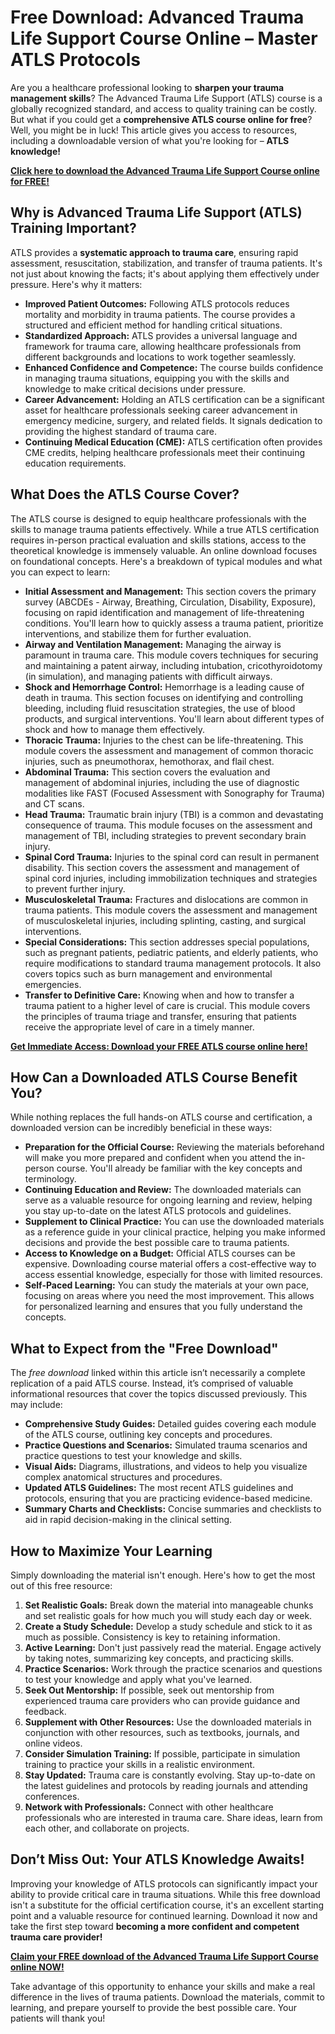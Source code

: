 # Free Download: Advanced Trauma Life Support Course Online – Master ATLS Protocols

Are you a healthcare professional looking to **sharpen your trauma management skills**? The Advanced Trauma Life Support (ATLS) course is a globally recognized standard, and access to quality training can be costly. But what if you could get a **comprehensive ATLS course online for free**? Well, you might be in luck! This article gives you access to resources, including a downloadable version of what you're looking for – **ATLS knowledge!**

[**Click here to download the Advanced Trauma Life Support Course online for FREE!**](https://udemywork.com/advanced-trauma-life-support-course-online)

## Why is Advanced Trauma Life Support (ATLS) Training Important?

ATLS provides a **systematic approach to trauma care**, ensuring rapid assessment, resuscitation, stabilization, and transfer of trauma patients. It's not just about knowing the facts; it's about applying them effectively under pressure. Here's why it matters:

*   **Improved Patient Outcomes:** Following ATLS protocols reduces mortality and morbidity in trauma patients. The course provides a structured and efficient method for handling critical situations.
*   **Standardized Approach:** ATLS provides a universal language and framework for trauma care, allowing healthcare professionals from different backgrounds and locations to work together seamlessly.
*   **Enhanced Confidence and Competence:** The course builds confidence in managing trauma situations, equipping you with the skills and knowledge to make critical decisions under pressure.
*   **Career Advancement:** Holding an ATLS certification can be a significant asset for healthcare professionals seeking career advancement in emergency medicine, surgery, and related fields. It signals dedication to providing the highest standard of trauma care.
*   **Continuing Medical Education (CME):** ATLS certification often provides CME credits, helping healthcare professionals meet their continuing education requirements.

## What Does the ATLS Course Cover?

The ATLS course is designed to equip healthcare professionals with the skills to manage trauma patients effectively. While a true ATLS certification requires in-person practical evaluation and skills stations, access to the theoretical knowledge is immensely valuable. An online download focuses on foundational concepts. Here's a breakdown of typical modules and what you can expect to learn:

*   **Initial Assessment and Management:** This section covers the primary survey (ABCDEs - Airway, Breathing, Circulation, Disability, Exposure), focusing on rapid identification and management of life-threatening conditions. You'll learn how to quickly assess a trauma patient, prioritize interventions, and stabilize them for further evaluation.
*   **Airway and Ventilation Management:** Managing the airway is paramount in trauma care. This module covers techniques for securing and maintaining a patent airway, including intubation, cricothyroidotomy (in simulation), and managing patients with difficult airways.
*   **Shock and Hemorrhage Control:** Hemorrhage is a leading cause of death in trauma. This section focuses on identifying and controlling bleeding, including fluid resuscitation strategies, the use of blood products, and surgical interventions. You'll learn about different types of shock and how to manage them effectively.
*   **Thoracic Trauma:** Injuries to the chest can be life-threatening. This module covers the assessment and management of common thoracic injuries, such as pneumothorax, hemothorax, and flail chest.
*   **Abdominal Trauma:** This section covers the evaluation and management of abdominal injuries, including the use of diagnostic modalities like FAST (Focused Assessment with Sonography for Trauma) and CT scans.
*   **Head Trauma:** Traumatic brain injury (TBI) is a common and devastating consequence of trauma. This module focuses on the assessment and management of TBI, including strategies to prevent secondary brain injury.
*   **Spinal Cord Trauma:** Injuries to the spinal cord can result in permanent disability. This section covers the assessment and management of spinal cord injuries, including immobilization techniques and strategies to prevent further injury.
*   **Musculoskeletal Trauma:** Fractures and dislocations are common in trauma patients. This module covers the assessment and management of musculoskeletal injuries, including splinting, casting, and surgical interventions.
*   **Special Considerations:** This section addresses special populations, such as pregnant patients, pediatric patients, and elderly patients, who require modifications to standard trauma management protocols. It also covers topics such as burn management and environmental emergencies.
*   **Transfer to Definitive Care:** Knowing when and how to transfer a trauma patient to a higher level of care is crucial. This module covers the principles of trauma triage and transfer, ensuring that patients receive the appropriate level of care in a timely manner.

[**Get Immediate Access: Download your FREE ATLS course online here!**](https://udemywork.com/advanced-trauma-life-support-course-online)

## How Can a Downloaded ATLS Course Benefit You?

While nothing replaces the full hands-on ATLS course and certification, a downloaded version can be incredibly beneficial in these ways:

*   **Preparation for the Official Course:** Reviewing the materials beforehand will make you more prepared and confident when you attend the in-person course. You'll already be familiar with the key concepts and terminology.
*   **Continuing Education and Review:** The downloaded materials can serve as a valuable resource for ongoing learning and review, helping you stay up-to-date on the latest ATLS protocols and guidelines.
*   **Supplement to Clinical Practice:** You can use the downloaded materials as a reference guide in your clinical practice, helping you make informed decisions and provide the best possible care to trauma patients.
*   **Access to Knowledge on a Budget:** Official ATLS courses can be expensive. Downloading course material offers a cost-effective way to access essential knowledge, especially for those with limited resources.
*   **Self-Paced Learning:** You can study the materials at your own pace, focusing on areas where you need the most improvement. This allows for personalized learning and ensures that you fully understand the concepts.

## What to Expect from the "Free Download"

The *free download* linked within this article isn’t necessarily a complete replication of a paid ATLS course. Instead, it’s comprised of valuable informational resources that cover the topics discussed previously. This may include:

*   **Comprehensive Study Guides:** Detailed guides covering each module of the ATLS course, outlining key concepts and procedures.
*   **Practice Questions and Scenarios:** Simulated trauma scenarios and practice questions to test your knowledge and skills.
*   **Visual Aids:** Diagrams, illustrations, and videos to help you visualize complex anatomical structures and procedures.
*   **Updated ATLS Guidelines:** The most recent ATLS guidelines and protocols, ensuring that you are practicing evidence-based medicine.
*   **Summary Charts and Checklists:** Concise summaries and checklists to aid in rapid decision-making in the clinical setting.

## How to Maximize Your Learning

Simply downloading the material isn't enough. Here's how to get the most out of this free resource:

1.  **Set Realistic Goals:** Break down the material into manageable chunks and set realistic goals for how much you will study each day or week.
2.  **Create a Study Schedule:** Develop a study schedule and stick to it as much as possible. Consistency is key to retaining information.
3.  **Active Learning:** Don't just passively read the material. Engage actively by taking notes, summarizing key concepts, and practicing skills.
4.  **Practice Scenarios:** Work through the practice scenarios and questions to test your knowledge and apply what you've learned.
5.  **Seek Out Mentorship:** If possible, seek out mentorship from experienced trauma care providers who can provide guidance and feedback.
6.  **Supplement with Other Resources:** Use the downloaded materials in conjunction with other resources, such as textbooks, journals, and online videos.
7.  **Consider Simulation Training:** If possible, participate in simulation training to practice your skills in a realistic environment.
8.  **Stay Updated:** Trauma care is constantly evolving. Stay up-to-date on the latest guidelines and protocols by reading journals and attending conferences.
9.  **Network with Professionals:** Connect with other healthcare professionals who are interested in trauma care. Share ideas, learn from each other, and collaborate on projects.

## Don’t Miss Out: Your ATLS Knowledge Awaits!

Improving your knowledge of ATLS protocols can significantly impact your ability to provide critical care in trauma situations. While this free download isn't a substitute for the official certification course, it's an excellent starting point and a valuable resource for continued learning. Download it now and take the first step toward **becoming a more confident and competent trauma care provider!**

[**Claim your FREE download of the Advanced Trauma Life Support Course online NOW!**](https://udemywork.com/advanced-trauma-life-support-course-online)

Take advantage of this opportunity to enhance your skills and make a real difference in the lives of trauma patients. Download the materials, commit to learning, and prepare yourself to provide the best possible care. Your patients will thank you!
